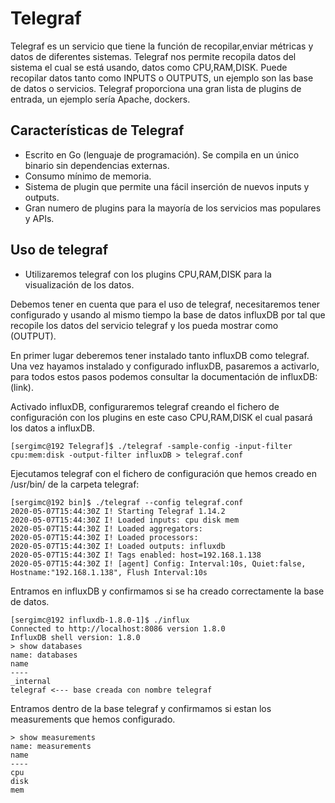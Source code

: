 # Telegraf

Telegraf es un servicio que tiene la función de recopilar,enviar métricas y datos de diferentes sistemas. Telegraf nos permite recopila datos del sistema el cual se está usando, datos como CPU,RAM,DISK. Puede recopilar datos tanto como INPUTS o OUTPUTS, un ejemplo son las base de datos o servicios. Telegraf proporciona una gran lista de plugins de entrada, un ejemplo sería Apache, dockers.

## Características de Telegraf

* Escrito en Go (lenguaje de programación). Se compila en un único binario sin dependencias externas.
* Consumo mínimo de memoria.
* Sistema de plugin que permite una fácil inserción de nuevos inputs y outputs.
* Gran numero de plugins para la mayoría de los servicios mas populares y APIs.

## Uso de telegraf

* Utilizaremos telegraf con los plugins CPU,RAM,DISK para la visualización de los datos.

Debemos tener en cuenta que para el uso de telegraf, necesitaremos tener configurado y usando al mismo tiempo la base de datos influxDB por tal que recopile los datos del servicio telegraf y los pueda mostrar como (OUTPUT).

En primer lugar deberemos tener instalado tanto influxDB como telegraf. Una vez hayamos instalado y configurado influxDB, pasaremos a activarlo, para todos estos pasos podemos consultar la documentación de influxDB: (link).

Activado influxDB, configuraremos telegraf creando el fichero de configuración con los plugins en este caso CPU,RAM,DISK el cual pasará los datos a influxDB.

```
[sergimc@192 Telegraf]$ ./telegraf -sample-config -input-filter cpu:mem:disk -output-filter influxDB > telegraf.conf

```
Ejecutamos telegraf con el fichero de configuración que hemos creado en /usr/bin/ de la carpeta telegraf:

```
[sergimc@192 bin]$ ./telegraf --config telegraf.conf
2020-05-07T15:44:30Z I! Starting Telegraf 1.14.2
2020-05-07T15:44:30Z I! Loaded inputs: cpu disk mem
2020-05-07T15:44:30Z I! Loaded aggregators: 
2020-05-07T15:44:30Z I! Loaded processors: 
2020-05-07T15:44:30Z I! Loaded outputs: influxdb
2020-05-07T15:44:30Z I! Tags enabled: host=192.168.1.138
2020-05-07T15:44:30Z I! [agent] Config: Interval:10s, Quiet:false, Hostname:"192.168.1.138", Flush Interval:10s

```
Entramos en influxDB y confirmamos si se ha creado correctamente la base de datos.

```
[sergimc@192 influxdb-1.8.0-1]$ ./influx 
Connected to http://localhost:8086 version 1.8.0
InfluxDB shell version: 1.8.0
> show databases
name: databases
name
----
_internal
telegraf <--- base creada con nombre telegraf
```
Entramos dentro de la base telegraf y confirmamos si estan los measurements que hemos configurado.

```
> show measurements
name: measurements
name
----
cpu
disk
mem

```







